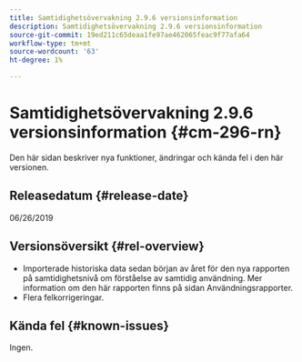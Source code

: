 ```yaml
---
title: Samtidighetsövervakning 2.9.6 versionsinformation
description: Samtidighetsövervakning 2.9.6 versionsinformation
source-git-commit: 19ed211c65deaa1fe97ae462065feac9f77afa64
workflow-type: tm+mt
source-wordcount: '63'
ht-degree: 1%

---
```



# Samtidighetsövervakning 2.9.6 versionsinformation {#cm-296-rn}

Den här sidan beskriver nya funktioner, ändringar och kända fel i den här versionen.

## Releasedatum {#release-date}

06/26/2019


## Versionsöversikt {#rel-overview}

* Importerade historiska data sedan början av året för den nya rapporten på samtidighetsnivå om förståelse av samtidig användning. Mer information om den här rapporten finns på sidan Användningsrapporter.
* Flera felkorrigeringar.


## Kända fel {#known-issues}

Ingen.
